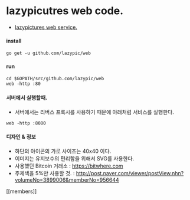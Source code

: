 # lazypicutres web code.
* [lazypictures web service.](http://lazyd.org)

#### install
```
go get -u github.com/lazypic/web
```
#### run
```
cd $GOPATH/src/github.com/lazypic/web
web -http :80
```

#### 서버에서 실행할때.
- 서버에서는 리버스 프록시를 사용하기 때문에 아래처럼 서비스를 실행한다.
```
web -http :8080
```

#### 디자인 & 정보
- 하단의 아이콘의 가로 사이즈는 40x40 이다.
- 이미지는 유지보수의 편리함을 위해서 SVG를 사용한다.
- 사용했던 Bitcoin 거래소 : https://bitwhere.com
- 주제색을 5%만 사용할 것. : http://post.naver.com/viewer/postView.nhn?volumeNo=3899006&memberNo=956644

[[members]]
